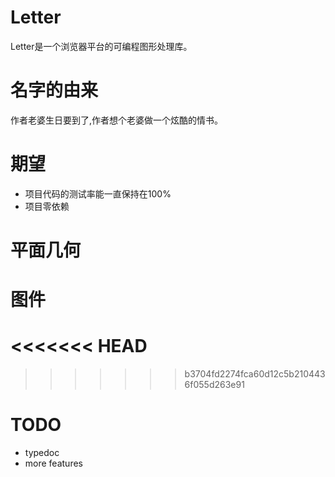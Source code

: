 # Letter

Letter是一个浏览器平台的可编程图形处理库。

# 名字的由来

作者老婆生日要到了,作者想个老婆做一个炫酷的情书。

# 期望

* 项目代码的测试率能一直保持在100%
* 项目零依赖

# 平面几何

# 图件
<<<<<<< HEAD
=======

>>>>>>> b3704fd2274fca60d12c5b2104436f055d263e91


# TODO

* typedoc
* more features